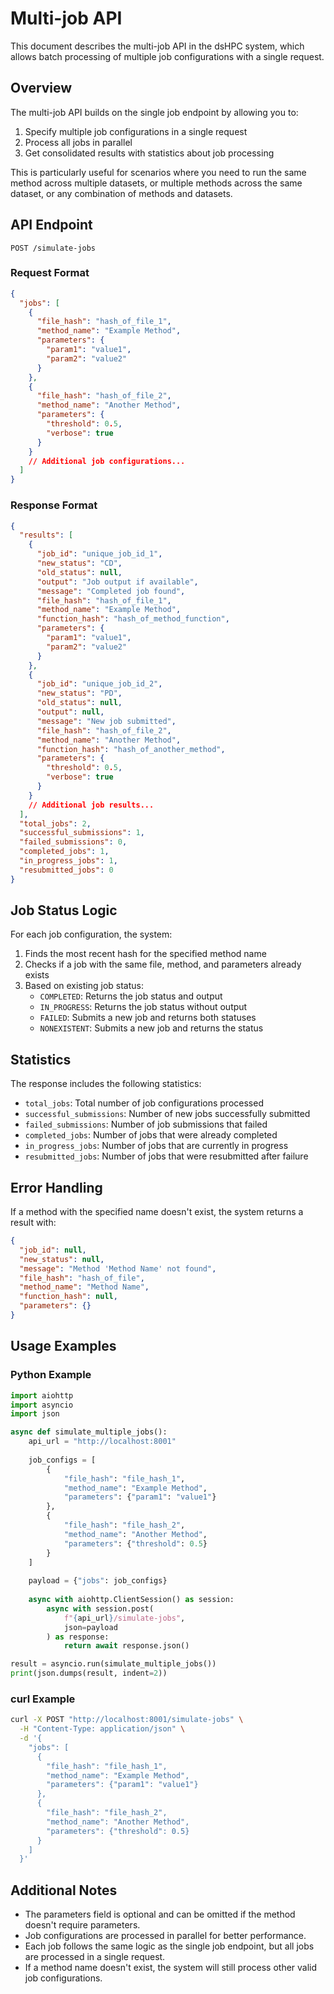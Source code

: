 # Multi-job API

This document describes the multi-job API in the dsHPC system, which allows batch processing of multiple job configurations with a single request.

## Overview

The multi-job API builds on the single job endpoint by allowing you to:

1. Specify multiple job configurations in a single request
2. Process all jobs in parallel
3. Get consolidated results with statistics about job processing

This is particularly useful for scenarios where you need to run the same method across multiple datasets, or multiple methods across the same dataset, or any combination of methods and datasets.

## API Endpoint

```
POST /simulate-jobs
```

### Request Format

```json
{
  "jobs": [
    {
      "file_hash": "hash_of_file_1",
      "method_name": "Example Method",
      "parameters": {
        "param1": "value1",
        "param2": "value2"
      }
    },
    {
      "file_hash": "hash_of_file_2",
      "method_name": "Another Method",
      "parameters": {
        "threshold": 0.5,
        "verbose": true
      }
    }
    // Additional job configurations...
  ]
}
```

### Response Format

```json
{
  "results": [
    {
      "job_id": "unique_job_id_1",
      "new_status": "CD",
      "old_status": null,
      "output": "Job output if available",
      "message": "Completed job found",
      "file_hash": "hash_of_file_1",
      "method_name": "Example Method",
      "function_hash": "hash_of_method_function",
      "parameters": {
        "param1": "value1",
        "param2": "value2"
      }
    },
    {
      "job_id": "unique_job_id_2",
      "new_status": "PD",
      "old_status": null,
      "output": null,
      "message": "New job submitted",
      "file_hash": "hash_of_file_2",
      "method_name": "Another Method",
      "function_hash": "hash_of_another_method",
      "parameters": {
        "threshold": 0.5,
        "verbose": true
      }
    }
    // Additional job results...
  ],
  "total_jobs": 2,
  "successful_submissions": 1,
  "failed_submissions": 0,
  "completed_jobs": 1,
  "in_progress_jobs": 1,
  "resubmitted_jobs": 0
}
```

## Job Status Logic

For each job configuration, the system:

1. Finds the most recent hash for the specified method name
2. Checks if a job with the same file, method, and parameters already exists
3. Based on existing job status:
   - `COMPLETED`: Returns the job status and output
   - `IN_PROGRESS`: Returns the job status without output
   - `FAILED`: Submits a new job and returns both statuses
   - `NONEXISTENT`: Submits a new job and returns the status

## Statistics

The response includes the following statistics:

- `total_jobs`: Total number of job configurations processed
- `successful_submissions`: Number of new jobs successfully submitted
- `failed_submissions`: Number of job submissions that failed
- `completed_jobs`: Number of jobs that were already completed
- `in_progress_jobs`: Number of jobs that are currently in progress
- `resubmitted_jobs`: Number of jobs that were resubmitted after failure

## Error Handling

If a method with the specified name doesn't exist, the system returns a result with:

```json
{
  "job_id": null,
  "new_status": null,
  "message": "Method 'Method Name' not found",
  "file_hash": "hash_of_file",
  "method_name": "Method Name",
  "function_hash": null,
  "parameters": {}
}
```

## Usage Examples

### Python Example

```python
import aiohttp
import asyncio
import json

async def simulate_multiple_jobs():
    api_url = "http://localhost:8001"
    
    job_configs = [
        {
            "file_hash": "file_hash_1",
            "method_name": "Example Method",
            "parameters": {"param1": "value1"}
        },
        {
            "file_hash": "file_hash_2",
            "method_name": "Another Method",
            "parameters": {"threshold": 0.5}
        }
    ]
    
    payload = {"jobs": job_configs}
    
    async with aiohttp.ClientSession() as session:
        async with session.post(
            f"{api_url}/simulate-jobs",
            json=payload
        ) as response:
            return await response.json()

result = asyncio.run(simulate_multiple_jobs())
print(json.dumps(result, indent=2))
```

### curl Example

```bash
curl -X POST "http://localhost:8001/simulate-jobs" \
  -H "Content-Type: application/json" \
  -d '{
    "jobs": [
      {
        "file_hash": "file_hash_1",
        "method_name": "Example Method",
        "parameters": {"param1": "value1"}
      },
      {
        "file_hash": "file_hash_2",
        "method_name": "Another Method",
        "parameters": {"threshold": 0.5}
      }
    ]
  }'
```

## Additional Notes

- The parameters field is optional and can be omitted if the method doesn't require parameters.
- Job configurations are processed in parallel for better performance.
- Each job follows the same logic as the single job endpoint, but all jobs are processed in a single request.
- If a method name doesn't exist, the system will still process other valid job configurations. 